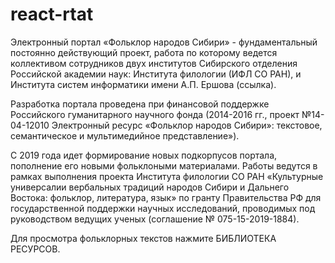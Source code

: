 # react-rtat

Электронный портал «Фольклор народов Сибири» - фундаментальный постоянно действующий проект, работа по которому ведется коллективом сотрудников двух институтов Сибирского отделения Российской академии наук: Института филологии (ИФЛ СО РАН), и Института систем информатики имени А.П. Ершова (ссылка).

Разработка портала проведена при финансовой поддержке Российского гуманитарного научного фонда (2014-2016 гг., проект №14-04-12010 Электронный ресурс «Фольклор народов Сибири»: текстовое, семантическое и мультимедийное представление»).

С 2019 года идет формирование новых подкорпусов портала, пополнение его новыми фольклоными материалами. Работы ведутся в рамках выполнения проекта Института филологии СО РАН «Культурные универсалии вербальных традиций народов Сибири и Дальнего Востока: фольклор, литература, язык» по гранту Правительства РФ для государственной поддержки научных исследований, проводимых под руководством ведущих ученых (соглашение № 075-15-2019-1884).

Для просмотра фольклорных текстов нажмите БИБЛИОТЕКА РЕСУРСОВ.

